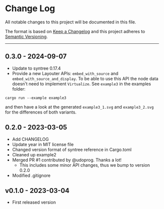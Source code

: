 # Change Log

All notable changes to this project will be documented in this file.

The format is based on [Keep a Changelog](http://keepachangelog.com/)
and this project adheres to [Semantic Versioning](http://semver.org/).

---
## 0.3.0 - 2024-09-07

* Update to syntree 0.17.4
* Provide a new Layouter APIs: `embed_with_source` and  `embed_with_source_and_display`. To be able
to use this API the node data doesn't need to implement `Virtualize`. See `example3` in the examples
folder:
```shell
cargo run --example example3
```
and then have a look at the generated `example3_1.svg` and `example3_2.svg` for the differences of
both variants.

## 0.2.0 - 2023-03-05

* Add CHANGELOG
* Update year in MIT license file
* Changed version format of syntree reference in Cargo.toml
* Cleaned up example2
* Merged PR #1 contributed by @udoprog. Thanks a lot!
  * This includes some minor API changes, thus we bump to version 0.2.0
* Modified .gitignore

## v0.1.0 - 2023-03-04

* First released version
